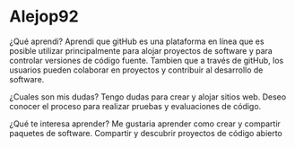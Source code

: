 # Alejop92
¿Qué aprendi? Aprendi que gitHub es una plataforma en línea que es posible utilizar principalmente para alojar proyectos de software y para controlar versiones de código fuente. Tambien que a través de gitHub, los usuarios pueden colaborar en proyectos y contribuir al desarrollo de software.

¿Cuales son mis dudas? Tengo dudas para crear y alojar sitios web. Deseo conocer el proceso para realizar pruebas y evaluaciones de código.

¿Qué te interesa aprender?
Me gustaria aprender como crear y compartir paquetes de software.
Compartir y descubrir proyectos de código abierto

